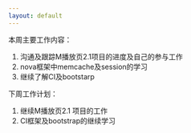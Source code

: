 ```yaml
---
layout: default
---
```


本周主要工作内容：

1. 沟通及跟踪M播放页2.1项目的进度及自己的参与工作
2. nova框架中memcache及session的学习
3. 继续了解CI及bootstarp

下周工作计划：

1. 继续M播放页2.1 项目的工作
2. CI框架及bootstrap的继续学习

